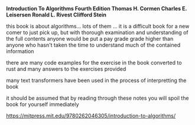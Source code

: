 **Introduction To Algorithms Fourth Edition
		Thomas H. Cormen
			Charles E. Leisersen
				Ronald L. Rivest
					Clifford  Stein**

this book is about algorithms...
lots of them ...
it is a difficult book for a new comer to just pick up, but with thorough
examination and understanding of the full contents anyone would be put
a pay grade grade higher than anyone who hasn't taken the time to
understand much of the contained information

there are many code examples for the exercise in the book converted to rust
and many answers to the exercises provided

many text transformers have been used in the process of interpretting the book

it should be assumed that by reading through these notes you will spoil the book
for yourself immediately

https://mitpress.mit.edu/9780262046305/introduction-to-algorithms/
